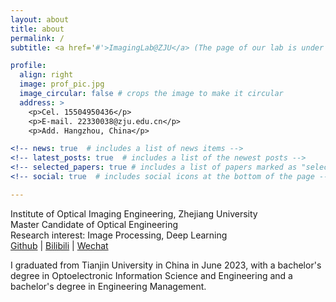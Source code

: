```yaml
---
layout: about
title: about
permalink: /
subtitle: <a href='#'>ImagingLab@ZJU</a> (The page of our lab is under construction, sry)

profile:
  align: right
  image: prof_pic.jpg
  image_circular: false # crops the image to make it circular
  address: >
    <p>Cel. 15504950436</p>
    <p>E-mail. 22330038@zju.edu.cn</p>
    <p>Add. Hangzhou, China</p>

<!-- news: true  # includes a list of news items -->
<!-- latest_posts: true  # includes a list of the newest posts -->
<!-- selected_papers: true # includes a list of papers marked as "selected={true}" -->
<!-- social: true  # includes social icons at the bottom of the page -->

---
```


Institute of Optical Imaging Engineering, Zhejiang University 
<br />Master Candidate of Optical Engineering
<br />Research interest: Image Processing, Deep Learning
<br />[Github](https://github.com/OpticSunHz) | [Bilibili](https://space.bilibili.com/470541885?spm_id_from=333.999.0.0) | [Wechat](https://github.com/OpticSunHz/OpticSunHz.github.io/blob/21b04e071cd0e6ae6c0a5d61b4027315c5d660c2/assets/img/wechat.jpg)

I graduated from Tianjin University in China in June 2023, with a bachelor's degree in Optoelectronic Information Science and Engineering and a bachelor's degree in Engineering Management.
